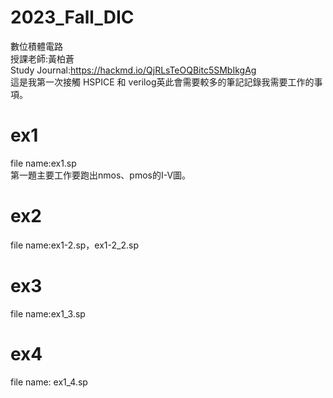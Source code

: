# 2023_Fall_DIC
數位積體電路  
授課老師:黃柏蒼  
Study Journal:https://hackmd.io/QjRLsTeOQBitc5SMbIkgAg  
這是我第一次接觸 HSPICE 和 verilog英此會需要較多的筆記記錄我需要工作的事項。 
# ex1  
file name:ex1.sp  
第一題主要工作要跑出nmos、pmos的I-V圖。
# ex2  
file name:ex1-2.sp，ex1-2_2.sp
# ex3  
file name:ex1_3.sp
# ex4  
file name: ex1_4.sp
